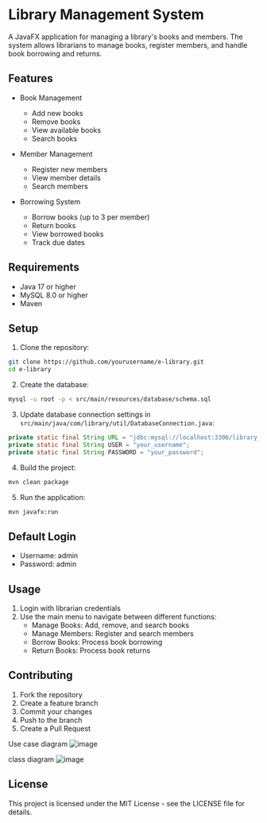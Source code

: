 # Library Management System

A JavaFX application for managing a library's books and members. The system allows librarians to manage books, register members, and handle book borrowing and returns.

## Features

- Book Management
  - Add new books
  - Remove books
  - View available books
  - Search books

- Member Management
  - Register new members
  - View member details
  - Search members

- Borrowing System
  - Borrow books (up to 3 per member)
  - Return books
  - View borrowed books
  - Track due dates

## Requirements

- Java 17 or higher
- MySQL 8.0 or higher
- Maven

## Setup

1. Clone the repository:
```bash
git clone https://github.com/yourusername/e-library.git
cd e-library
```

2. Create the database:
```bash
mysql -u root -p < src/main/resources/database/schema.sql
```

3. Update database connection settings in `src/main/java/com/library/util/DatabaseConnection.java`:
```java
private static final String URL = "jdbc:mysql://localhost:3306/library_db";
private static final String USER = "your_username";
private static final String PASSWORD = "your_password";
```

4. Build the project:
```bash
mvn clean package
```

5. Run the application:
```bash
mvn javafx:run
```

## Default Login

- Username: admin
- Password: admin

## Usage

1. Login with librarian credentials
2. Use the main menu to navigate between different functions:
   - Manage Books: Add, remove, and search books
   - Manage Members: Register and search members
   - Borrow Books: Process book borrowing
   - Return Books: Process book returns

## Contributing

1. Fork the repository
2. Create a feature branch
3. Commit your changes
4. Push to the branch
5. Create a Pull Request

Use case diagram
![image](https://github.com/user-attachments/assets/2559577d-28c8-4cf1-84ce-bf340a9f3ab1)

class diagram
![image](https://github.com/user-attachments/assets/42ff8fa3-abb1-47e1-96dc-e2dd8b4cb132)



## License

This project is licensed under the MIT License - see the LICENSE file for details. 
